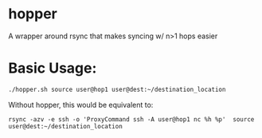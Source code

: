 # hopper
A wrapper around rsync that makes syncing w/ n>1 hops easier

# Basic Usage:
```bash
./hopper.sh source user@hop1 user@dest:~/destination_location
```
Without hopper, this would be equivalent to:
```
rsync -azv -e ssh -o 'ProxyCommand ssh -A user@hop1 nc %h %p'  source user@dest:~/destination_location
```
